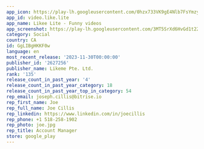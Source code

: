 ```yaml
---
app_icon: https://play-lh.googleusercontent.com/0hzx733VK9gE4Nlb7FsYmzymW9P83fk_-JFp-Jd-9kP42ikA8XFAkevB6kmPLBC3-Ts
app_id: video.like.lite
app_name: Likee Lite - Funny videos
app_screenshot: https://play-lh.googleusercontent.com/3MT5SrXd6HvGd1t22eil_ZLl77ZKg_cneq3Y7Qa-zoHhO8NNRizE3G-5fMySDm7ZCUZE
category: Social
country: CA
id: GgLIBgHKKF0w
language: en
most_recent_release: '2023-11-30T00:00:00'
publisher_id: '2627256'
publisher_name: Likeme Pte. Ltd.
rank: '135'
release_count_in_past_year: '4'
release_count_in_past_year_category: 18
release_count_in_past_year_top_in_category: 54
rep_email: joseph.cillis@bitrise.io
rep_first_name: Joe
rep_full_name: Joe Cillis
rep_linkedin: https://www.linkedin.com/in/joecillis
rep_phone: +1 518-258-1902
rep_photo: joe.jpg
rep_title: Account Manager
store: google_play
---
```

